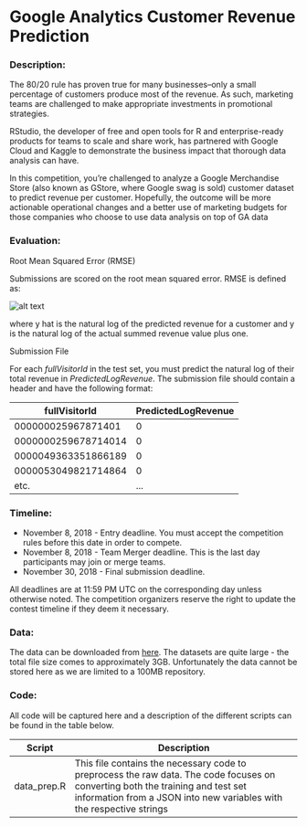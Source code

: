 # Google Analytics Customer Revenue Prediction

### Description:
The 80/20 rule has proven true for many businesses–only a small percentage of customers produce most of the revenue. As such, marketing teams are challenged to make appropriate investments in promotional strategies.

RStudio, the developer of free and open tools for R and enterprise-ready products for teams to scale and share work, has partnered with Google Cloud and Kaggle to demonstrate the business impact that thorough data analysis can have.

In this competition, you’re challenged to analyze a Google Merchandise Store (also known as GStore, where Google swag is sold) customer dataset to predict revenue per customer. Hopefully, the outcome will be more actionable operational changes and a better use of marketing budgets for those companies who choose to use data analysis on top of GA data

### Evaluation:
Root Mean Squared Error (RMSE)

Submissions are scored on the root mean squared error. RMSE is defined as:

![alt text](https://cdn-images-1.medium.com/max/1600/1*9hQVcasuwx5ddq_s3MFCyw.gif)

where y hat is the natural log of the predicted revenue for a customer and y is the natural log of the actual summed revenue value plus one.

Submission File

For each *fullVisitorId* in the test set, you must predict the natural log of their total revenue in *PredictedLogRevenue*. The submission file should contain a header and have the following format:

|fullVisitorId|PredictedLogRevenue|
|-------------|-------------------|
|000000025967871401|0|
|0000000259678714014|0|
|0000049363351866189|0|
|0000053049821714864|0|
|etc.|...|

### Timeline:
* November 8, 2018 - Entry deadline. You must accept the competition rules before this date in order to compete.
* November 8, 2018 - Team Merger deadline. This is the last day participants may join or merge teams.
* November 30, 2018 - Final submission deadline.

All deadlines are at 11:59 PM UTC on the corresponding day unless otherwise noted. The competition organizers reserve the right to update the contest timeline if they deem it necessary.

### Data:
The data can be downloaded from [here](https://www.kaggle.com/c/10038/download-all). The datasets are quite large - the total file size comes to approximately 3GB. Unfortunately the data cannot be stored here as we are limited to a 100MB repository. 

### Code:
All code will be captured here and a description of the different scripts can be found in the table below.

|Script|Description|
|------|-----------|
|data_prep.R|This file contains the necessary code to preprocess the raw data. The code focuses on converting both the training and test set information from a JSON into new variables with the respective strings|
